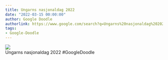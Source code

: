 ```yaml
---
title: Ungarns nasjonaldag 2022
date: "2022-03-15 00:00:00"
author: Google Doodle
authorlink: https://www.google.com/search?q=Ungarns%20nasjonaldag%202022
tags:
- Google-Doodle
---
```

<img src="https://www.google.com/logos/doodles/2022/hungary-national-day-2022-6753651837109598-law.gif" referrerpolicy="no-referrer"><br>Ungarns nasjonaldag 2022 #GoogleDoodle